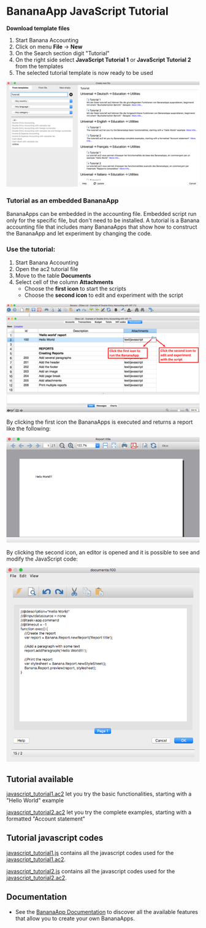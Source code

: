 # BananaApp JavaScript Tutorial

**Download template files**

1. Start Banana Accounting
2. Click on menu **File** -> **New**
3. On the Search section digit "Tutorial"
4. On the right side select **JavaScript Tutorial 1** or **JavaScript Tutorial 2** from the templates
5. The selected tutorial template is now ready to be used

![search_tutorial_template](https://raw.githubusercontent.com/BananaAccounting/General/master/TutorialApps/images/search_tutorial_templates.png)

### Tutorial as an embedded BananaApp
BananaApps can be embedded in the accounting file.
Embedded script run only for the specific file, but don't need to be installed. 
A  tutorial is a  Banana accounting file that includes many BananaApps that show how to construct the BananaApp and let  experiment by changing the code. 

### Use the tutorial: 

1. Start Banana Accounting
2. Open the ac2 tutorial file 
3. Move to the table **Documents**
4. Select cell of the column **Attachments**
   * Choose the **first icon** to start the scripts
   * Choose the **second icon** to edit and experiment with the script 

![manage_tutorial_apps](https://raw.githubusercontent.com/BananaAccounting/General/master/TutorialApps/images/manage_tutorial_app.png)

By clicking the first icon the BananaApps is executed and returns a report like the following:

![report_example](https://raw.githubusercontent.com/BananaAccounting/General/master/TutorialApps/images/report_example.png)

By clicking the second icon, an editor is opened and it is possible to see and modify the JavaScript code:

![javascript_editor](https://raw.githubusercontent.com/BananaAccounting/General/master/TutorialApps/images/javascript_editor.png)

## Tutorial available
[javascript_tutorial1.ac2](https://github.com/BananaAccounting/General/blob/master/TutorialApps/javascript_tutorial1.ac2?raw=true) let you try the basic functionalities, starting with a "Hello World" example

[javascript_tutorial2.ac2](https://github.com/BananaAccounting/General/blob/master/TutorialApps/javascript_tutorial2.ac2?raw=true) let you try the complete examples, starting with a formatted "Account statement"
 
## Tutorial javascript codes
[javascript_tutorial1.js](https://raw.githubusercontent.com/BananaAccounting/General/master/TutorialApps/javascript_tutorial1.js) contains all the javascript codes used for the [javascript_tutorial1.ac2](https://github.com/BananaAccounting/General/blob/master/TutorialApps/javascript_tutorial1.ac2?raw=true).

[javascript_tutorial2.js](https://raw.githubusercontent.com/BananaAccounting/General/master/TutorialApps/javascript_tutorial2.js) contains all the javascript codes used for the [javascript_tutorial2.ac2](https://github.com/BananaAccounting/General/blob/master/TutorialApps/javascript_tutorial2.ac2?raw=true).

## Documentation
* See the [BananaApp Documentation](https://www.banana.ch/doc9/en/node/4065) to discover all the available features that allow you to create your own BananaApps.
